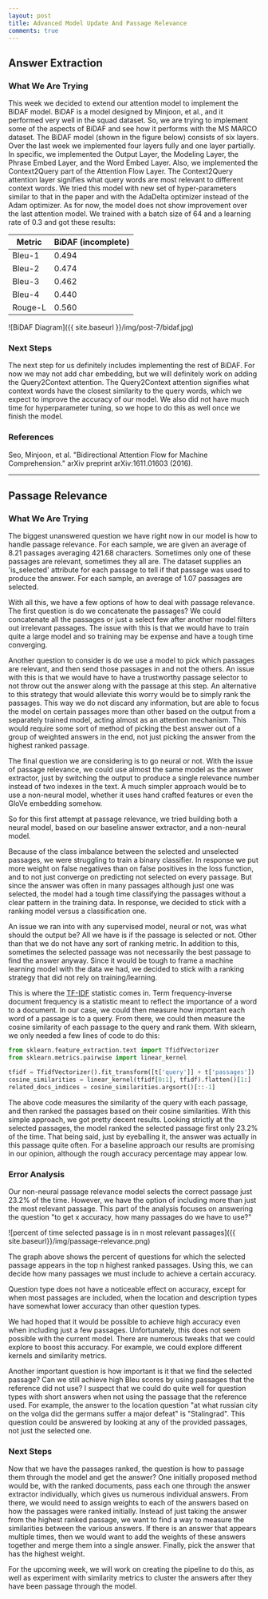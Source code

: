 ```yaml
---
layout: post
title: Advanced Model Update And Passage Relevance
comments: true
---
```


## [](#header-2)Answer Extraction

### [](#header-3)What We Are Trying
This week we decided to extend our attention model to implement the BiDAF model. BiDAF is a model designed by Minjoon, et al., and it performed very well in the squad dataset. So, we are trying to implement some of the aspects of BiDAF and see how it performs with the MS MARCO dataset. The BiDAF model (shown in the figure below) consists of six layers. Over the last week we implemented four layers fully and one layer partially. In specific, we implemented the Output Layer, the Modeling Layer, the Phrase Embed Layer, and the Word Embed Layer. Also, we implemented the Context2Query part of the Attention Flow Layer. The Context2Query attention layer signifies what query words are most relevant to different context words. We tried this model with new set of hyper-parameters similar to that  in the paper and with the AdaDelta optimizer instead of the Adam optimizer. As for now, the model does not show improvement over the last attention model. We trained with a batch size of 64 and a learning rate of 0.3 and got these results:

| Metric  | BiDAF (incomplete) |
| ------- | ------------------ |
| Bleu-1  | 0.494 |
| Bleu-2  | 0.474 |
| Bleu-3  | 0.462 |
| Bleu-4  | 0.440 |
| Rouge-L | 0.560 |     

![BiDAF Diagram]({{ site.baseurl }}/img/post-7/bidaf.jpg)<br/>

### [](#header-3)Next Steps
The next step for us definitely includes implementing the rest of BiDAF. For now we may not add char embedding, but we will definitely work on adding the Query2Context attention. The Query2Context attention signifies what context words have the closest similarity to the query words, which we expect to improve the accuracy of our model. We also did not have much time for hyperparameter tuning, so we hope to do this as well once we finish the model.


### [](#header-3)References
Seo, Minjoon, et al. "Bidirectional Attention Flow for Machine Comprehension." arXiv preprint arXiv:1611.01603 (2016).


* * *

## [](#header-2)Passage Relevance

### [](#header-3)What We Are Trying
The biggest unanswered question we have right now in our model is how to handle passage relevance. For each sample, we are given an average of 8.21 passages averaging 421.68 characters. Sometimes only one of these passages are relevant, sometimes they all are. The dataset supplies an 'is_selected' attribute for each passage to tell if that passage was used to produce the answer. For each sample, an average of 1.07 passages are selected.

With all this, we have a few options of how to deal with passage relevance. The first question is do we concatenate the passages? We could concatenate all the passages or just a select few after another model filters out irrelevant passages. The issue with this is that we would have to train quite a large model and so training may be expense and have a tough time converging.

Another question to consider is do we use a model to pick which passages are relevant, and then send those passages in and not the others. An issue with this is that we would have to have a trustworthy passage selector to not throw out the answer along with the passage at this step. An alternative to this strategy that would alleviate this worry would be to simply rank the passages. This way we do not discard any information, but are able to focus the model on certain passages more than other based on the output from a separately trained model, acting almost as an attention mechanism. This would require some sort of method of picking the best answer out of a group of weighted answers in the end, not just picking the answer from the highest ranked passage.

The final question we are considering is to go neural or not. With the issue of passage relevance, we could use almost the same model as the answer extractor, just by switching the output to produce a single relevance number instead of two indexes in the text. A much simpler approach would be to use a non-neural model, whether it uses hand crafted features or even the GloVe embedding somehow.

So for this first attempt at passage relevance, we tried building both a neural model, based on our baseline answer extractor, and a non-neural model.

Because of the class imbalance between the selected and unselected passages, we were struggling to train a binary classifier. In response we put more weight on false negatives than on false positives in the loss function, and to not just converge on predicting not selected on every passage. But since the answer was often in many passages although just one was selected, the model had a tough time classifying the passages without a clear pattern in the training data. In response, we decided to stick with a ranking model versus a classification one.

An issue we ran into with any supervised model, neural or not, was what should the output be? All we have is if the passage is selected or not. Other than that we do not have any sort of ranking metric. In addition to this, sometimes the selected passage was not necessarily the best passage to find the answer anyway. Since it would be tough to frame a machine learning model with the data we had, we decided to stick with a ranking strategy that did not rely on training/learning.

This is where the [TF-IDF](https://en.wikipedia.org/wiki/Tf%E2%80%93idf) statistic comes in. Term frequency-inverse document frequency is a statistic meant to reflect the importance of a word to a document. In our case, we could then measure how important each word of a passage is to a query. From there, we could then measure the cosine similarity of each passage to the query and rank them. With sklearn, we only needed a few lines of code to do this:

```python
from sklearn.feature_extraction.text import TfidfVectorizer
from sklearn.metrics.pairwise import linear_kernel

tfidf = TfidfVectorizer().fit_transform([t['query']] + t['passages'])
cosine_similarities = linear_kernel(tfidf[0:1], tfidf).flatten()[1:]
related_docs_indices = cosine_similarities.argsort()[::-1]
```
The above code measures the similarity of the query with each passage, and then ranked the passages based on their cosine similarities. With this simple approach, we got pretty decent results. Looking strictly at the selected passages, the model ranked the selected passage first only 23.2% of the time. That being said, just by eyeballing it, the answer was actually in this passage quite often. For a baseline approach our results are promising in our opinion, although the rough accuracy percentage may appear low.

### [](#header-3)Error Analysis

Our non-neural passage relevance model selects the correct passage just 23.2% of the time.
However, we have the option of including more than just the most relevant passage.
This part of the analysis focuses on answering the question
"to get x accuracy, how many passages do we have to use?"

![percent of time selected passage is in n most relevant passages]({{ site.baseurl}}/img/passage-relevance.png)<br />

The graph above shows the percent of questions for which the selected passage appears in the
top n highest ranked passages. Using this, we can decide how many passages we must include
to achieve a certain accuracy.

Question type does not have a noticeable effect on accuracy,
except for when most passages are included,
when the location and description types have somewhat lower accuracy
than other question types.

We had hoped that it would be possible to achieve high accuracy even when including just a
few passages. Unfortunately, this does not seem possible with the current model.
There are numerous tweaks that we could explore to boost this accuracy.
For example, we could explore different kernels and similarity metrics.

Another important question is how important is it that we find the selected passage?
Can we still achieve high Bleu scores by using passages that the reference did not use?
I suspect that we could do quite well for question types with short answers
when not using the passage that the reference used. For example, the answer to the location question
"at what russian city on the volga did the germans suffer a major defeat" is "Stalingrad".
This question could be answered by looking at any of the provided passages,
not just the selected one.

### [](#header-3)Next Steps
Now that we have the passages ranked, the question is how to passage them through the model and get the answer? One initially proposed method would be, with the ranked documents, pass each one through the answer extractor individually, which gives us numerous individual answers. From there, we would need to assign weights to each of the answers based on how the passages were ranked initially. Instead of just taking the answer from the highest ranked passage, we want to find a way to measure the similarities between the various answers. If there is an answer that appears multiple times, then we would want to add the weights of these answers together and merge them into a single answer. Finally, pick the answer that has the highest weight.

For the upcoming week, we will work on creating the pipeline to do this, as well as experiment with similarity metrics to cluster the answers after they have been passage through the model.



